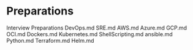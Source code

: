 # Preparations
Interview Preparations
DevOps.md
SRE.md
AWS.md
Azure.md
GCP.md
OCI.md
Dockers.md
Kubernetes.md
ShellScripting.md
ansible.md
Python.md
Terraform.md
Helm.md
